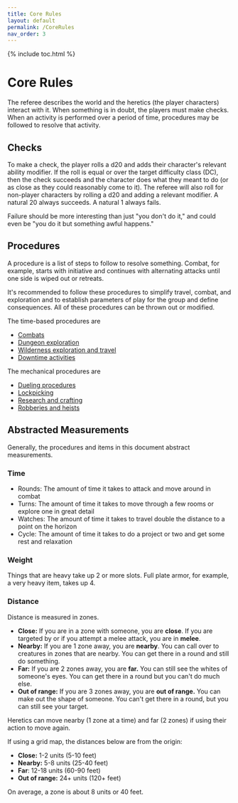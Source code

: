 ```yaml
---
title: Core Rules
layout: default
permalink: /CoreRules
nav_order: 3
---
```

{% include toc.html %}

# Core Rules

The referee describes the world and the heretics (the player characters) interact with it. When something is in doubt, the players must make checks. When an activity is performed over a period of time, procedures may be followed to resolve that activity. 

## Checks

To make a check, the player rolls a d20 and adds their character's relevant ability modifier. If the roll is equal or over the target difficulty class (DC), then the check succeeds and the character does what they meant to do (or as close as they could reasonably come to it). The referee will also roll for non-player characters by rolling a d20 and adding a relevant modifier. A natural 20 always succeeds. A natural 1 always fails. 

Failure should be more interesting than just "you don't do it," and could even be "you do it but something awful happens."

## Procedures

A procedure is a list of steps to follow to resolve something. Combat, for example, starts with initiative and continues with alternating attacks until one side is wiped out or retreats. 

It's recommended to follow these procedures to simplify travel, combat, and exploration and to establish parameters of play for the group and define consequences. All of these procedures can be thrown out or modified.

The time-based procedures are 

- [Combats](combatround)
- [Dungeon exploration](dungeonturn)
- [Wilderness exploration and travel](wildernesswatch)
- [Downtime activities](downtimecycle)

The mechanical procedures are

- [Dueling procedures](duelingbeats)
- [Lockpicking](Lockpicking)
- [Research and crafting](researchandcrafting)
- [Robberies and heists](robberiesandheists)

## Abstracted Measurements

Generally, the procedures and items in this document abstract measurements. 

### Time

- Rounds: The amount of time it takes to attack and move around in combat 
- Turns: The amount of time it takes to move through a few rooms or explore one in great detail
- Watches: The amount of time it takes to travel double the distance to a point on the horizon
- Cycle: The amount of time it takes to do a project or two and get some rest and relaxation

### Weight

Things that are heavy take up 2 or more slots. Full plate armor, for example, a very heavy item, takes up 4.

### Distance

Distance is measured in zones. 

- **Close:** If you are in a zone with someone, you are **close**. If you are targeted by or if you attempt a melee attack, you are in **melee**. 
- **Nearby:** If you are 1 zone away, you are **nearby**. You can call over to creatures in zones that are nearby. You can get there in a round and still do something. 
- **Far:** If you are 2 zones away, you are **far.** You can still see the whites of someone's eyes. You can get there in a round but you can't do much else. 
- **Out of range:** If you are 3 zones away, you are **out of range.** You can make out the shape of someone. You can't get there in a round, but you can still see your target.

Heretics can move nearby (1 zone at a time) and far (2 zones) if using their action to move again. 

If using a grid map, the distances below are from the origin:

- **Close:** 1-2 units (5-10 feet)
- **Nearby:** 5-8 units (25-40 feet)
- **Far**: 12-18 units (60-90 feet)
- **Out of range:** 24+ units (120+ feet)

On average, a zone is about 8 units or 40 feet. 